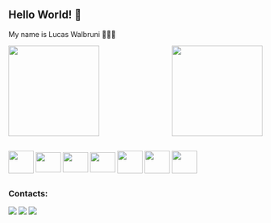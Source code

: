 ## Hello World! 👋
 My name is Lucas Walbruni 🧑🏻‍💻 

<div>
  <img height="180cm" src="https://github-readme-stats.vercel.app/api?username=Walbruni&show_icons=true&theme=nord&include_all_commits=true&count_private=true" /> 
  <img align="right" height="180cm" src="https://github-readme-stats.vercel.app/api/top-langs/?username=Walbruni&layout=compact&langs_count=16&theme=nord" />
</div>

##

<div>
<img align="center" height="45" width="50" src="https://cdn.jsdelivr.net/gh/devicons/devicon/icons/git/git-original.svg" />
<img align="center" height="40" width="50" src="https://cdn.jsdelivr.net/gh/devicons/devicon/icons/vscode/vscode-original.svg" />
<img align="center" height="40" width="50" src="https://cdn.jsdelivr.net/gh/devicons/devicon/icons/javascript/javascript-plain.svg" />
<img align="center" height="40" width="50" src="https://cdn.jsdelivr.net/gh/devicons/devicon/icons/typescript/typescript-plain.svg" />
<img align="center" height="45" width="50" src="https://cdn.jsdelivr.net/gh/devicons/devicon/icons/react/react-original-wordmark.svg" />
<img align="center" height="45" width="50" src="https://cdn.jsdelivr.net/gh/devicons/devicon/icons/python/python-original.svg" />
<img align="center" height="45" width="50" src="https://cdn.jsdelivr.net/gh/devicons/devicon/icons/csharp/csharp-plain.svg" />
</div>

##

### Contacts:
<div>
<a href="https://www.instagram.com/lucaswalbruni/" target="_blank"><img src="https://img.shields.io/badge/-Instagram-%23E4405F?style=for-the-badge&logo=instagram&logoColor=white" target="_blank"></a>
<a href = "mailto:lucaswalbruni@gmail.com"><img src="https://img.shields.io/badge/Gmail-D14836?style=for-the-badge&logo=gmail&logoColor=white" target="_blank"></a>
<a href="https://www.linkedin.com/in/lucas-walbruni-765216182/" target="_blank"><img src="https://img.shields.io/badge/-LinkedIn-%230077B5?style=for-the-badge&logo=linkedin&logoColor=white" target="_blank"></a>  
</div>


